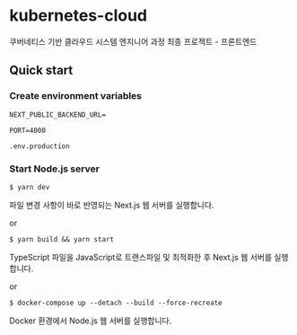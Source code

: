 # kubernetes-cloud

쿠버네티스 기반 클라우드 시스템 엔지니어 과정 최종 프로젝트 - 프론트엔드

## Quick start

### Create environment variables

```
NEXT_PUBLIC_BACKEND_URL=

PORT=4000
```

`.env.production`

### Start Node.js server

```shell
$ yarn dev
```

파일 변경 사항이 바로 반영되는 Next.js 웹 서버를 실행합니다.

or

```shell
$ yarn build && yarn start
```

TypeScript 파일을 JavaScript로 트랜스파일 및 최적화한 후 Next.js 웹 서버를 실행합니다.

or

```shell
$ docker-compose up --detach --build --force-recreate
```

Docker 환경에서 Node.js 웹 서버를 실행합니다.
